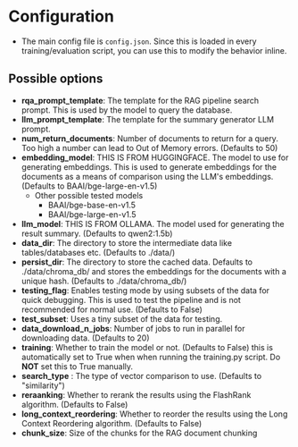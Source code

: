 # Configuration

- The main config file is `config.json`. Since this is loaded in every training/evaluation script, you can use this to modify the behavior inline. 

## Possible options
  - **rqa_prompt_template**: The template for the RAG pipeline search prompt. This is used by the model to query the database. 
  - **llm_prompt_template**: The template for the summary generator LLM prompt.
  - **num_return_documents**: Number of documents to return for a query. Too high a number can lead to Out of Memory errors. (Defaults to 50)
  - **embedding_model**: THIS IS FROM HUGGINGFACE. The model to use for generating embeddings. This is used to generate embeddings for the documents as a means of comparison using the LLM's embeddings. (Defaults to BAAI/bge-large-en-v1.5)
    - Other possible tested models
        - BAAI/bge-base-en-v1.5
        - BAAI/bge-large-en-v1.5
  - **llm_model**: THIS IS FROM OLLAMA. The model used for generating the result summary. (Defaults to qwen2:1.5b)
  - **data_dir**: The directory to store the intermediate data like tables/databases etc. (Defaults to ./data/)
  - **persist_dir**: The directory to store the cached data. Defaults to ./data/chroma_db/ and stores the embeddings for the documents with a unique hash. (Defaults to ./data/chroma_db/)
  - **testing_flag**: Enables testing mode by using subsets of the data for quick debugging. This is used to test the pipeline and is not recommended for normal use. (Defaults to False)
  - **test_subset**: Uses a tiny subset of the data for testing.
  - **data_download_n_jobs**: Number of jobs to run in parallel for downloading data. (Defaults to 20)
  - **training**: Whether to train the model or not. (Defaults to False) this is automatically set to True when when running the training.py script. Do **NOT** set this to True manually.
  - **search_type** : The type of vector comparison to use. (Defaults to "similarity")
  - **reraanking**: Whether to rerank the results using the FlashRank algorithm. (Defaults to False)
  - **long_context_reordering**: Whether to reorder the results using the Long Context Reordering algorithm. (Defaults to False)
  - **chunk_size**: Size of the chunks for the RAG document chunking